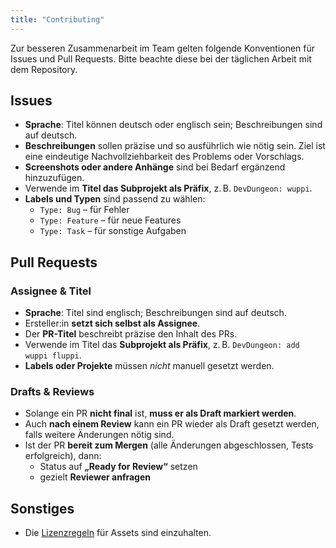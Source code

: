 ```yaml
---
title: "Contributing"
---
```


Zur besseren Zusammenarbeit im Team gelten folgende Konventionen für Issues und Pull Requests. Bitte beachte diese bei der täglichen Arbeit mit dem Repository.

## Issues
* **Sprache**: Titel können deutsch oder englisch sein; Beschreibungen sind auf deutsch.
* **Beschreibungen** sollen präzise und so ausführlich wie nötig sein. Ziel ist eine eindeutige Nachvollziehbarkeit des Problems oder Vorschlags. 
* **Screenshots oder andere Anhänge** sind bei Bedarf ergänzend hinzuzufügen.
* Verwende im **Titel das Subprojekt als Präfix**, z. B. `DevDungeon: wuppi`.
* **Labels und Typen** sind passend zu wählen:
  * `Type: Bug` – für Fehler
  * `Type: Feature` – für neue Features
  * `Type: Task` – für sonstige Aufgaben

## Pull Requests

### Assignee & Titel
* **Sprache**: Titel sind englisch; Beschreibungen sind auf deutsch.
* Ersteller:in **setzt sich selbst als Assignee**.
* Der **PR-Titel** beschreibt präzise den Inhalt des PRs.
* Verwende im Titel das **Subprojekt als Präfix**, z. B. `DevDungeon: add wuppi fluppi`.
* **Labels oder Projekte** müssen *nicht* manuell gesetzt werden.

### Drafts & Reviews

* Solange ein PR **nicht final** ist, **muss er als Draft markiert werden**.
* Auch **nach einem Review** kann ein PR wieder als Draft gesetzt werden, falls weitere Änderungen nötig sind.
* Ist der PR **bereit zum Mergen** (alle Änderungen abgeschlossen, Tests erfolgreich), dann:
  * Status auf **„Ready for Review“** setzen
  * gezielt **Reviewer anfragen**

## Sonstiges
* Die [Lizenzregeln](https://github.com/Dungeon-CampusMinden/Dungeon/blob/master/doc/license_rules.md) für Assets sind einzuhalten.


